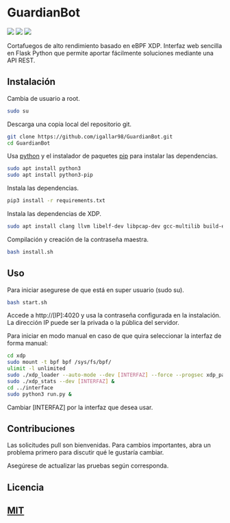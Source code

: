 # GuardianBot

![](https://img.shields.io/cirrus/github/flutter/flutter) ![](https://img.shields.io/github/pipenv/locked/dependency-version/metabolize/rq-dashboard-on-heroku/flask)
![](https://img.shields.io/github/pipenv/locked/python-version/metabolize/rq-dashboard-on-heroku)

Cortafuegos de alto rendimiento basado en eBPF XDP. Interfaz web sencilla en Flask Python que permite aportar fácilmente soluciones mediante una API REST.
## Instalación
Cambia de usuario a root.
```bash
sudo su
```
Descarga una copia local del repositorio git.
```bash
git clone https://github.com/igallar98/GuardianBot.git
cd GuardianBot
```
Usa [python](https://www.python.org/) y el instalador de paquetes [pip](https://www.python.org/) para instalar las dependencias.

```bash
sudo apt install python3
sudo apt install python3-pip
```
Instala las dependencias.
```bash
pip3 install -r requirements.txt
```

Instala las dependencias de XDP.
```bash
sudo apt install clang llvm libelf-dev libpcap-dev gcc-multilib build-essential net-tools
```
Compilación y creación de la contraseña maestra.
```bash
bash install.sh
```
## Uso
Para iniciar asegurese de que está en super usuario (sudo su).
```bash
bash start.sh
```
Accede a http://[IP]:4020 y usa la contraseña configurada en la instalación. La dirección IP puede ser la privada o la pública del servidor.

Para iniciar en modo manual en caso de que quira seleccionar la interfaz de forma manual:
```bash
cd xdp
sudo mount -t bpf bpf /sys/fs/bpf/
ulimit -l unlimited
sudo ./xdp_loader --auto-mode --dev [INTERFAZ] --force --progsec xdp_pass
sudo ./xdp_stats --dev [INTERFAZ] &
cd ../interface
sudo python3 run.py &
```
Cambiar [INTERFAZ] por la interfaz que desea usar.

## Contribuciones
Las solicitudes pull son bienvenidas. Para cambios importantes, abra un problema primero para discutir qué le gustaría cambiar.

Asegúrese de actualizar las pruebas según corresponda.

## Licencia
[MIT](https://choosealicense.com/licenses/mit/)
---------------------

